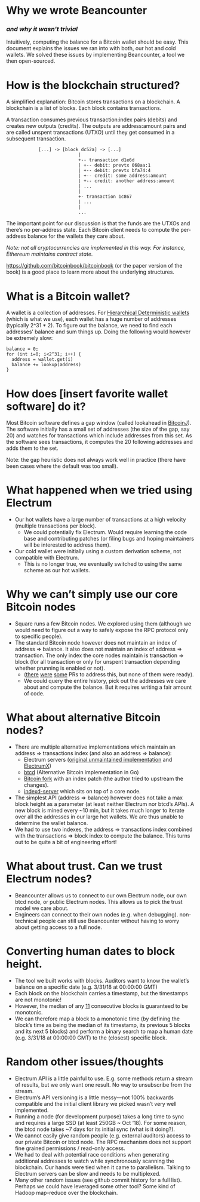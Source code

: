 # Why we wrote Beancounter
### _and why it wasn't trivial_
Intuitively, computing the balance for a Bitcoin wallet should be easy. This document explains the issues we ran into with both, our hot and cold wallets. We solved these issues by implementing Beancounter, a tool we then open-sourced.

# How is the blockchain structured?
A simplified explanation: Bitcoin stores transactions on a blockchain. A blockchain is a list of blocks. Each block contains transactions.

A transaction consumes previous transaction:index pairs (debits) and creates new outputs (credits). The outputs are address:amount pairs and are called unspent transactions (UTXO) until they get consumed in a subsequent transaction.

```
            [...] -> [block dc52a] -> [...]
                           |
                           +-- transaction d1e6d
                           | +-- debit: prevtx 068aa:1
                           | +-- debit: prevtx bfa74:4
                           | +-- credit: some address:amount
                           | +-- credit: another address:amount
                           | ...
                           |
                           +- transaction 1c867
                           | ...
                           |
                           ...
```

The important point for our discussion is that the funds are the UTXOs and there’s no per-address state. Each Bitcoin client needs to compute the per-address balance for the wallets they care about.

_Note: not all cryptocurrencies are implemented in this way. For instance, Ethereum maintains contract state._

https://github.com/bitcoinbook/bitcoinbook (or the paper version of the book) is a good place to learn more about the underlying structures.

# What is a Bitcoin wallet?
A wallet is a collection of addresses. For [Hierarchical Deterministic wallets][bip32] (which is what we use), each wallet has a huge number of addresses (typically 2^31 * 2). To figure out the balance, we need to find each addresses’ balance and sum things up. Doing the following would however be extremely slow:

```
balance = 0;
for (int i=0; i<2^31; i++) {
  address = wallet.get(i)
  balance += lookup(address)
}

```

[bip32]: https://github.com/bitcoin/bips/blob/master/bip-0032.mediawiki

# How does [insert favorite wallet software] do it?
Most Bitcoin software defines a gap window (called lookahead in [BitcoinJ][btcj]). The software initially has a small set of addresses (the size of the gap, say 20) and watches for transactions which include addresses from this set. As the software sees transactions, it computes the 20 following addresses and adds them to the set.

Note: the gap heuristic does not always work well in practice (there have been cases where the default was too small).

[btcj]: https://bitcoinj.github.io/

# What happened when we tried using Electrum
- Our hot wallets have a large number of transactions at a high velocity (multiple transactions per block).
  - We could potentially fix Electrum. Would require learning the code base and contributing patches (or filing bugs and hoping maintainers will be interested to address them).
- Our cold wallet were initially using a custom derivation scheme, not compatible with Electrum.
  - This is no longer true, we eventually switched to using the same scheme as our hot wallets.


# Why we can’t simply use our core Bitcoin nodes
- Square runs a few Bitcoin nodes. We explored using them (although we would need to figure out a way to safely expose the RPC protocol only to specific people).
- The standard Bitcoin node however does not maintain an index of address => balance. It also does not maintain an index of address => transaction. The only index the core nodes maintain is transaction => block (for all transaction or only for unspent transaction depending whether prunning is enabled or not).
  - ([there][pr1] [were][pr2] [some][pr3] PRs to address this, but none of them were ready).
  - We could query the entire history, pick out the addresses we care about and compute the balance. But it requires writing a fair amount of code.

[pr1]: https://github.com/bitcoin/bitcoin/pull/5048
[pr2]: https://github.com/bitcoin/bitcoin/pull/8660
[pr3]: https://github.com/bitcoin/bitcoin/pull/9806


# What about alternative Bitcoin nodes?
- There are multiple alternative implementations which maintain an address => transactions index (and also an address => balance):
  - Electrum servers ([original unmaintained implementation][elect] and [ElectrumX][electx])
  - [btcd][btcd] (Alternative Bitcoin implementation in Go)
  - [Bitcoin fork][btcfork] with an index patch (the author tried to upstream the changes).
  - [indexd-server][btcidx] which sits on top of a core node.
- The simplest API (address => balance) however does not take a max block height as a parameter (at least neither Electrum nor btcd’s APIs). A new block is mined every ~10 min, but it takes much longer to iterate over all the addresses in our large hot wallets. We are thus unable to determine the wallet balance.
- We had to use two indexes, the address => transactions index combined with the transactions => block index to compute the balance. This turns out to be quite a bit of engineering effort!

[btcd]:    https://github.com/btcsuite/btcd
[btcfork]: https://github.com/btcdrak/bitcoin
[btcidx]:  https://github.com/CounterpartyXCP/indexd-server
[elect]:   https://github.com/spesmilo/electrum-server
[electx]:  https://github.com/kyuupichan/electrumx

# What about trust. Can we trust Electrum nodes?
- Beancounter allows us to connect to our own Electrum node, our own btcd node, or public Electrum nodes. This allows us to pick the trust model we care about.
- Engineers can connect to their own nodes (e.g. when debugging).
non-technical people can still use Beancounter without having to worry about getting access to a full node.

# Converting human dates to block height.
- The tool we built works with blocks. Auditors want to know the wallet’s balance on a specific date (e.g. 3/31/18 at 00:00:00 GMT)
- Each block on the blockchain carries a timestamp, but the timestamps are not monotonic!
- However, the median of any [11][blk_height] consecutive blocks is guaranteed to be monotonic.
- We can therefore map a block to a monotonic time (by defining the block’s time as being the median of its timestamp, its previous 5 blocks and its next 5 blocks) and perform a binary search to map a human date (e.g. 3/31/18 at 00:00:00 GMT) to the (closest) specific block.

[blk_height]: https://github.com/bitcoin/bitcoin/blob/e8ad580f51532f6bfa6cb55688bffcc12196c0ac/src/chain.h#L324


# Random other issues/thoughts
- Electrum API is a little painful to use. E.g. some methods return a stream of results, but we only want one result. No way to unsubscribe from the stream.
- Electrum’s API versioning is a little messy—not 100% backwards compatible and the initial client library we picked wasn’t very well implemented.
- Running a node (for development purpose) takes a long time to sync and requires a large SSD (at least 250GB ~ Oct ‘18). For some reason, the btcd node takes ~7 days for its initial sync (what is it doing?).
- We cannot easily give random people (e.g. external auditors) access to our private Bitcoin or btcd node. The RPC mechanism does not support fine grained permissions / read-only access.
- We had to deal with potential race conditions when generating additional addresses to watch while synchronously scanning the blockchain. Our hands were tied when it came to parallelism. Talking to Electrum servers can be slow and needs to be multiplexed.
- Many other random issues (see github commit history for a full list).
Perhaps we could have leveraged some other tool? Some kind of Hadoop map-reduce over the blockchain.
